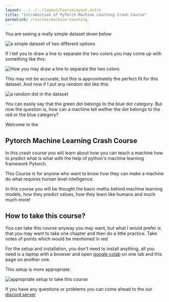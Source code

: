 ```yaml
---
layout: ../../../layout/CourseLayout.astro
title: "Introduction of PyTorch Machine Learning Crash Course"
permalink: /courses/machine-learning
---
```


You are seeing a really simple dataset down below

![a simple dataset of two different options](https://github.com/EzpieCo/ezpie/assets/104765117/6c79b26a-a65e-46b1-8fbd-015a192b36a0)

If I tell you to draw a line to separate the two colors you may come up with something like this:

<img src="https://github.com/EzpieCo/ezpie/assets/104765117/bff50540-3d49-47e1-a6f1-9f52bb4e305f" alt="How you may draw a line to separate the two colors" loading="lazy">

This may not be accurate, but this is approximately the perfect fit for this dataset.
And now if I put any random dot like this:

<img src="https://github.com/EzpieCo/ezpie/assets/104765117/2f23adeb-37c0-4908-ab4b-d8928d4eba38" alt="a random dot in the dataset" loading="lazy">

You can easily say that the green dot belongs to the blue dot category. But now the question is, how can a machine tell wether the dot belongs to the red or the blue category?

Welcome to the

## Pytorch Machine Learning Crash Course

In this crash course you will learn about how you can teach a machine how to predict what is what with the help of python's machine learning framework Pytorch.

This Course is for anyone who want to know how they can make a machine do what requires human level intelligence.

In this course you will be thought the basic maths behind machine learning models, how they predict values, how they learn like humans and much much more!

## How to take this course?

You can take this course anyway you may want, but what I would prefer is that you may want to take one chapter and then do a little practice. Take notes of points which would be mentioned in red.

For the setup and installation, you don't need to install anything, all you need is a laptop with a browser and open [google colab](https://colab.research.google.com) on one tab and this page on another one.

This setup is more appropriate:

<img src="https://github.com/EzpieCo/ezpie/assets/104765117/b1abf920-c855-4e79-9c00-6eafaec0918b" alt="appropriate setup to take this course" loading="lazy">

If you have any questions or problems you can come ahead to the our <a href="https://discord.gg/NTYsQM92vA" class="text-blue-600 hover:text-blue-400 hover:underline">discord server</a>
